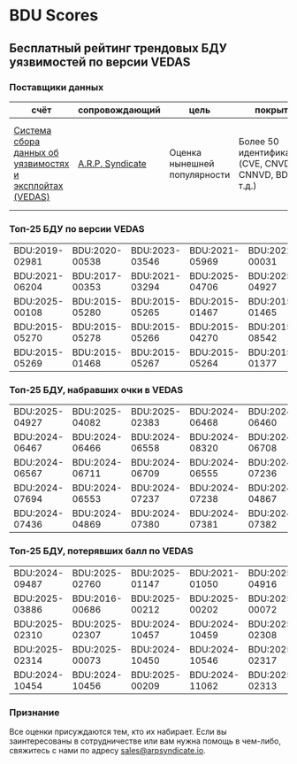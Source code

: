 
# BDU Scores
## Бесплатный рейтинг трендовых БДУ уязвимостей по версии VEDAS

### Поставщики данных
| счёт | cопровождающий | цель | покрытие | определение | частота |
| ----- | ---------- | ------- | -------- | ----------- | --------- |
| [Система сбора данных об уязвимостях и эксплойтах (VEDAS)](https://vedas.arpsyndicate.io) | [A.R.P. Syndicate](https://www.arpsyndicate.io) | Оценка нынешней популярности | Более 50 идентификаторов (CVE, CNVD, CNNVD, BDU и т.д.) | Аналитические данные с открытым исходным кодом (OSINT), полученные от [Exploit Observer](https://www.exploit.observer]) | 6-8 часов |



<h3>Топ-25 БДУ по версии VEDAS</h3>

<table>
  <tr>
    <td>BDU:2019-02981</td>
    <td>BDU:2020-00538</td>
    <td>BDU:2023-03546</td>
    <td>BDU:2021-05969</td>
    <td>BDU:2022-00031</td>
  </tr>
  <tr>
    <td>BDU:2021-06204</td>
    <td>BDU:2017-00353</td>
    <td>BDU:2021-03294</td>
    <td>BDU:2025-04706</td>
    <td>BDU:2025-04927</td>
  </tr>
  <tr>
    <td>BDU:2025-00108</td>
    <td>BDU:2015-05280</td>
    <td>BDU:2015-05265</td>
    <td>BDU:2015-01467</td>
    <td>BDU:2015-01465</td>
  </tr>
  <tr>
    <td>BDU:2015-05270</td>
    <td>BDU:2015-05278</td>
    <td>BDU:2015-05266</td>
    <td>BDU:2015-04270</td>
    <td>BDU:2015-08542</td>
  </tr>
  <tr>
    <td>BDU:2015-05269</td>
    <td>BDU:2015-01468</td>
    <td>BDU:2015-05267</td>
    <td>BDU:2015-05264</td>
    <td>BDU:2015-01377</td>
  </tr>
</table>


<h3>Топ-25 БДУ, набравших очки в VEDAS</h3>

<table>
  <tr>
    <td>BDU:2025-04927</td>
    <td>BDU:2025-04082</td>
    <td>BDU:2025-02383</td>
    <td>BDU:2024-06468</td>
    <td>BDU:2024-06460</td>
  </tr>
  <tr>
    <td>BDU:2024-06467</td>
    <td>BDU:2024-06466</td>
    <td>BDU:2024-06558</td>
    <td>BDU:2024-08320</td>
    <td>BDU:2024-06708</td>
  </tr>
  <tr>
    <td>BDU:2024-06567</td>
    <td>BDU:2024-06711</td>
    <td>BDU:2024-06709</td>
    <td>BDU:2024-06555</td>
    <td>BDU:2024-07236</td>
  </tr>
  <tr>
    <td>BDU:2024-07694</td>
    <td>BDU:2024-06553</td>
    <td>BDU:2024-07237</td>
    <td>BDU:2024-07238</td>
    <td>BDU:2024-04867</td>
  </tr>
  <tr>
    <td>BDU:2024-07436</td>
    <td>BDU:2024-04869</td>
    <td>BDU:2024-07380</td>
    <td>BDU:2024-07381</td>
    <td>BDU:2024-07382</td>
  </tr>
</table>


<h3>Топ-25 БДУ, потерявших балл по VEDAS</h3>

<table>
  <tr>
    <td>BDU:2024-09487</td>
    <td>BDU:2025-02760</td>
    <td>BDU:2025-01147</td>
    <td>BDU:2021-01050</td>
    <td>BDU:2025-04916</td>
  </tr>
  <tr>
    <td>BDU:2025-03886</td>
    <td>BDU:2016-00686</td>
    <td>BDU:2025-00212</td>
    <td>BDU:2025-00202</td>
    <td>BDU:2025-00072</td>
  </tr>
  <tr>
    <td>BDU:2025-02310</td>
    <td>BDU:2025-02307</td>
    <td>BDU:2024-10457</td>
    <td>BDU:2024-10459</td>
    <td>BDU:2025-02308</td>
  </tr>
  <tr>
    <td>BDU:2025-02314</td>
    <td>BDU:2025-00073</td>
    <td>BDU:2024-10450</td>
    <td>BDU:2024-10546</td>
    <td>BDU:2025-02317</td>
  </tr>
  <tr>
    <td>BDU:2024-10454</td>
    <td>BDU:2024-10456</td>
    <td>BDU:2025-00209</td>
    <td>BDU:2024-11062</td>
    <td>BDU:2025-02313</td>
  </tr>
</table>


### Признание
Все оценки присуждаются тем, кто их набирает.
Если вы заинтересованы в сотрудничестве или вам нужна помощь в чем-либо, свяжитесь с нами по адресу [sales@arpsyndicate.io](mailto:sales@arpsyndicate.io).

